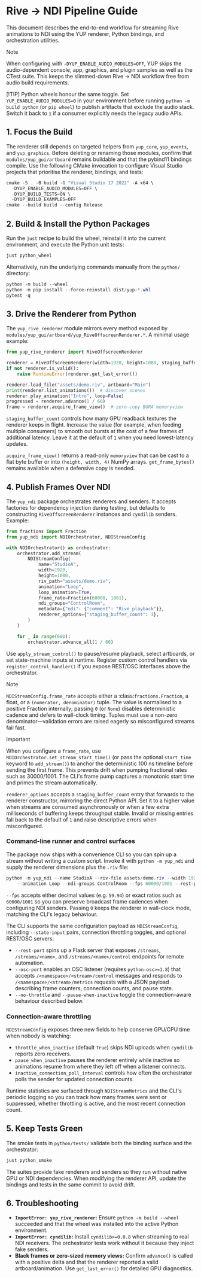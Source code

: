 # Rive → NDI Pipeline Guide

This document describes the end-to-end workflow for streaming Rive animations to NDI using the YUP
renderer, Python bindings, and orchestration utilities.

> [!NOTE]
> When configuring with `-DYUP_ENABLE_AUDIO_MODULES=OFF`, YUP skips the audio-dependent console, app,
> graphics, and plugin samples as well as the CTest suite. This keeps the slimmed-down Rive → NDI
> workflow free from audio build requirements.
>
> [!TIP]
> Python wheels honour the same toggle. Set `YUP_ENABLE_AUDIO_MODULES=0` in your environment before
> running `python -m build python` (or `pip wheel`) to publish artifacts that exclude the audio stack.
> Switch it back to `1` if a consumer explicitly needs the legacy audio APIs.

## 1. Focus the Build
The renderer still depends on targeted helpers from `yup_core`, `yup_events`, and `yup_graphics`.
Before deleting or renaming those modules, confirm that `modules/yup_gui/artboard` remains buildable
and that the pybind11 bindings compile. Use the following CMake invocation to configure Visual Studio
projects that prioritise the renderer, bindings, and tests:

```powershell
cmake -S . -B build -G "Visual Studio 17 2022" -A x64 \
  -DYUP_ENABLE_AUDIO_MODULES=OFF \
  -DYUP_BUILD_TESTS=ON \
  -DYUP_BUILD_EXAMPLES=OFF
cmake --build build --config Release
```

## 2. Build & Install the Python Packages
Run the `just` recipe to build the wheel, reinstall it into the current environment, and execute the
Python unit tests:

```powershell
just python_wheel
```

Alternatively, run the underlying commands manually from the `python/` directory:

```powershell
python -m build --wheel
python -m pip install --force-reinstall dist/yup-*.whl
pytest -q
```

## 3. Drive the Renderer from Python
The `yup_rive_renderer` module mirrors every method exposed by
`modules/yup_gui/artboard/yup_RiveOffscreenRenderer.*`. A minimal usage example:

```python
from yup_rive_renderer import RiveOffscreenRenderer

renderer = RiveOffscreenRenderer(width=1920, height=1080, staging_buffer_count=3)
if not renderer.is_valid():
    raise RuntimeError(renderer.get_last_error())

renderer.load_file("assets/demo.riv", artboard="Main")
print(renderer.list_animations())  # discover scenes
renderer.play_animation("Intro", loop=False)
progressed = renderer.advance(1 / 60)
frame = renderer.acquire_frame_view()  # zero-copy BGRA memoryview
```

`staging_buffer_count` controls how many GPU readback textures the renderer keeps in flight. Increase
the value (for example, when feeding multiple consumers) to smooth out bursts at the cost of a few
frames of additional latency. Leave it at the default of `1` when you need lowest-latency updates.

`acquire_frame_view()` returns a read-only `memoryview` that can be cast to a flat byte buffer or into
`(height, width, 4)` NumPy arrays. `get_frame_bytes()` remains available when a defensive copy is
needed.

## 4. Publish Frames Over NDI
The `yup_ndi` package orchestrates renderers and senders. It accepts factories for dependency
injection during testing, but defaults to constructing `RiveOffscreenRenderer` instances and
`cyndilib` senders. Example:

```python
from fractions import Fraction
from yup_ndi import NDIOrchestrator, NDIStreamConfig

with NDIOrchestrator() as orchestrator:
    orchestrator.add_stream(
        NDIStreamConfig(
            name="StudioA",
            width=1920,
            height=1080,
            riv_path="assets/demo.riv",
            animation="Loop",
            loop_animation=True,
            frame_rate=Fraction(60000, 1001),
            ndi_groups="ControlRoom",
            metadata={"ndi": {"comment": "Rive playback"}},
            renderer_options={"staging_buffer_count": 3},
        )
    )

    for _ in range(600):
        orchestrator.advance_all(1 / 60)
```

Use `apply_stream_control()` to pause/resume playback, select artboards, or set state-machine inputs
at runtime. Register custom control handlers via `register_control_handler()` if you expose REST/OSC
interfaces above the orchestrator.

> [!NOTE]
> `NDIStreamConfig.frame_rate` accepts either a :class:`fractions.Fraction`, a float, or a
> `(numerator, denominator)` tuple. The value is normalised to a positive Fraction internally; passing
> `0` (or `None`) disables deterministic cadence and defers to wall-clock timing. Tuples must use a
> non-zero denominator—validation errors are raised eagerly so misconfigured streams fail fast.

> [!IMPORTANT]
> When you configure a `frame_rate`, use `NDIOrchestrator.set_stream_start_time()` (or pass the
> optional `start_time` keyword to `add_stream()`) to anchor the deterministic 100 ns timeline before
> sending the first frame. This prevents drift when pumping fractional rates such as 30000/1001. The
> CLI's frame pump captures a monotonic start time and primes the stream automatically.

`renderer_options` accepts a `staging_buffer_count` entry that forwards to the renderer constructor,
mirroring the direct Python API. Set it to a higher value when streams are consumed asynchronously or
when a few extra milliseconds of buffering keeps throughput stable. Invalid or missing entries fall
back to the default of `1` and raise descriptive errors when misconfigured.

### Command-line runner and control surfaces
The package now ships with a convenience CLI so you can spin up a stream without writing a custom
script. Invoke it with `python -m yup_ndi` and supply the renderer dimensions plus the `.riv` file:

```powershell
python -m yup_ndi --name StudioA --riv-file assets/demo.riv --width 1920 --height 1080 \
    --animation Loop --ndi-groups ControlRoom --fps 60000/1001 --rest-port 5000 --osc-port 5001
```

`--fps` accepts either decimal values (e.g. `59.94`) or exact ratios such as `60000/1001` so you
can preserve broadcast frame cadences when configuring NDI senders. Passing `0` keeps the renderer
in wall-clock mode, matching the CLI's legacy behaviour.

The CLI supports the same configuration payload as `NDIStreamConfig`, including `--state-input`
pairs, connection throttling toggles, and optional REST/OSC servers:

- `--rest-port` spins up a Flask server that exposes `/streams`, `/streams/<name>`,
  and `/streams/<name>/control` endpoints for remote automation.
- `--osc-port` enables an OSC listener (requires `python-osc>=1.8`) that accepts
  `/<namespace>/<stream>/control` messages and responds to
  `/<namespace>/<stream>/metrics` requests with a JSON payload describing frame
  counters, connection counts, and pause state.
- `--no-throttle` and `--pause-when-inactive` toggle the connection-aware behaviour described
  below.

### Connection-aware throttling
`NDIStreamConfig` exposes three new fields to help conserve GPU/CPU time when nobody is watching:

- `throttle_when_inactive` (default `True`) skips NDI uploads when `cyndilib` reports zero receivers.
- `pause_when_inactive` pauses the renderer entirely while inactive so animations resume from where
  they left off when a listener connects.
- `inactive_connection_poll_interval` controls how often the orchestrator polls the sender for
  updated connection counts.

Runtime statistics are surfaced through `NDIStreamMetrics` and the CLI's periodic logging so you can
track how many frames were sent or suppressed, whether throttling is active, and the most recent
connection count.

## 5. Keep Tests Green
The smoke tests in `python/tests/` validate both the binding surface and the orchestrator:

```powershell
just python_smoke
```

The suites provide fake renderers and senders so they run without native GPU or NDI dependencies.
When modifying the renderer API, update the bindings and tests in the same commit to avoid drift.

## 6. Troubleshooting
- **`ImportError: yup_rive_renderer`:** Ensure `python -m build --wheel` succeeded and that the wheel
  was installed into the active Python environment.
- **`ImportError: cyndilib`:** Install `cyndilib>=0.0.8` when streaming to real NDI receivers. The
  orchestrator tests work without it because they inject fake senders.
- **Black frames or zero-sized memory views:** Confirm `advance()` is called with a positive delta and
  that the renderer reported a valid artboard/animation. Use `get_last_error()` for detailed GPU
  diagnostics.
